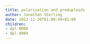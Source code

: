 ```yaml
---
title: polarization and preduploids
author: Jonathan Sterling
date: 2022-12-26T01:00:49+01:00
children:
- dpl-000A
- dpl-0009
---
```

